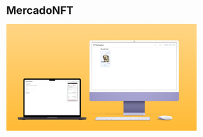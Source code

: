 # MercadoNFT
![Alt text](https://github.com/Smr0303/MercadoNFT/blob/18cb357d4e0351d1a93a802f7aeca8a59c68b42a/Desktop%20-%205.png)
